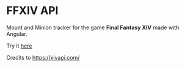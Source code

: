 # FFXIV API
Mount and Minion tracker for the game **Final Fantasy XIV** made with Angular.  

Try it [here](https://nachodlv.github.io/ffxiv-api/)  

Credits to https://xivapi.com/

